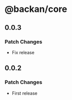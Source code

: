 # @backan/core

## 0.0.3

### Patch Changes

- Fix release

## 0.0.2

### Patch Changes

- First release
